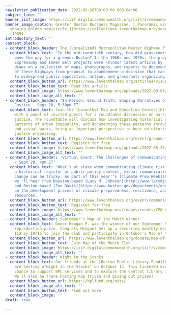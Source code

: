 ```yaml
---
newsletter_publication_date: 2022-09-26T00:00:00.000-04:00
subject_line: ''
banner_iiif_image: https://iiif.digitalcommonwealth.org/iiif/2/commonwealth:fn107c18s/46,1100,4833,876/full/0/default.jpg
banner_image_caption: Greater Boston Business Magazine, [_Panoramic view of Boston
  showing golden semicircle_](https://collections.leventhalmap.org/search/commonwealth:fn107c17h)
  (1959)
introductory_text: ''
content_block:
- content_block_header: The (unrealized) Metropolitan Master Highway Plan of 1948
  content_block_text: "In the mid-twentieth century, How did grassroots organizing
    pave the way for a greener Boston? In the 1960s and 1970s, the proposed Southwest
    Expressway and Inner Belt projects were \n\nOur latest article by [Megan Nally](https://www.leventhalmap.org/author/megan-nally/)
    draws on a collection of maps, photographs, and reports to document the history
    of these highways from proposal to abandonment—a decision that can be attributed
    to widespread public opposition, action, and grassroots organizing."
  content_block_button_url: https://www.leventhalmap.org/articles/visualizing-change-in-boston-activism-over-time/
  content_block_button_text: Read the article
  content_block_image: https://www.leventhalmap.org/uploads/2022-09-01/masterhighwaypla00char_0015.jpeg
  content_block_image_alt_text: ''
- content_block_header: 'In-Person: Ground Truth: Shaping Narratives of Environmental
    Justice · Sept 28, 5:30pm ET'
  content_block_text: Join the [Leventhal Map and Education Center](https://www.leventhalmap.org/)
    with a panel of invited guests for a roundtable discussion on narratives of environmental
    justice. The roundtable will discuss how investigating historical and present-day
    patterns of urban inequality, and documenting these patterns through narrative
    and visual works, bring an important perspective to bear on efforts for climate
    justice organizing.
  content_block_button_url: https://www.leventhalmap.org/event/ground-truth-shaping-narratives-of-environmental-justice/
  content_block_button_text: Register for free
  content_block_image: https://www.leventhalmap.org/uploads/2022-08-23/risk.jpeg
  content_block_image_alt_text: ''
- content_block_header: 'Virtual Event: The Challenges of Communicating Climate Risk
    · Sept 29, 4pm ET'
  content_block_text: 'What’s at stake when communicating climate risk? Whether in
    a historical register or public policy context, visual communications around climate
    change can be tricky. As part of this year''s [Climate Prep Week](https://www.climatecrew.org/climate_prep_week_2022?locale=en),
    we''ll hear from Houston-based [Lacy M. Johnson](http://www.lacymjohnson.com/about)
    and Boston-based [Zoe Davis](https://www.boston.gov/departments/environment/zoe-davis)
    on the development process of climate preparedness, resilience, and education
    resources. '
  content_block_button_url: https://www.leventhalmap.org/event/communicating-climate-risk/
  content_block_button_text: Register for free
  content_block_image: https://www.leventhalmap.org/images/events/CPW-CommClimateRisk.png
  content_block_image_alt_text: ''
- content_block_header: September's Map of the Month Winner
  content_block_text: Donor Meagan P. was the winner of our September Map of the Month
    reproduction prize. Congrats Meagan! Set up a recurring monthly donation of just
    $12 by 10/15 to join the club and participate in October's Map of the Month drawing.
  content_block_button_url: https://www.leventhalmap.org/donate/map-of-the-month/?form=MAPOFTHEMONTH
  content_block_button_text: Join Map of the Month Club
  content_block_image: https://iiif.digitalcommonwealth.org/iiif/2/commonwealth:9s161h003/159,155,9565,6922/1200,/0/default.jpg
  content_block_image_alt_text: ''
- content_block_header: Night in the Stacks
  content_block_text: Our friends at the [Boston Public Library Fund](https://bplfund.org/)
    are hosting a"Night in the Stacks" on October 14. This ticketed event is a great
    chance to support BPL services and to explore the Central library after hours.
    We'll also be there hosting map trivia and giving out prizes!
  content_block_button_url: https://bplfund.org/nits/
  content_block_image_alt_text: ''
  content_block_button_text: Find out more
  content_block_image: ''
draft: true

---
```

